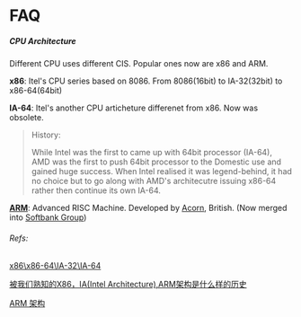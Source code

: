 # FAQ

##### CPU Architecture

Different CPU uses different CIS. Popular ones now are x86 and ARM.



**x86**: Itel's CPU series based on 8086. From 8086(16bit) to IA-32(32bit) to x86-64(64bit)

**IA-64**: Itel's another CPU articheture differenet from x86. Now was obsolete. 

> History:
>
> While Intel was the first to came up with 64bit processor (IA-64), AMD was the first to push 64bit processor to the Domestic use and gained huge success. When Intel realised it was legend-behind, it had no choice but to go along with AMD's architecutre issuing x86-64 rather then continue its own IA-64. 

**[ARM](https://zh.wikipedia.org/zh-hans/ARM架構)**: Advanced RISC Machine. Developed by [Acorn](https://en.wikipedia.org/wiki/Acorn_Computers), British. (Now merged into [Softbank Group](https://en.wikipedia.org/wiki/SoftBank_Group))





###### Refs:

[x86\x86-64\IA-32\IA-64](https://www.cnblogs.com/wangyichao/p/4270394.html)

[被我们熟知的X86，IA(Intel Architecture),ARM架构是什么样的历史](https://blog.csdn.net/weixin_41831919/article/details/106168030)

[ARM 架构](https://zh.wikipedia.org/zh-hans/ARM架構)